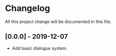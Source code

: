 # Changelog
All this project change will be documented in this file.

## [0.0.0] - 2019-12-07
- Add basic dialogue system.